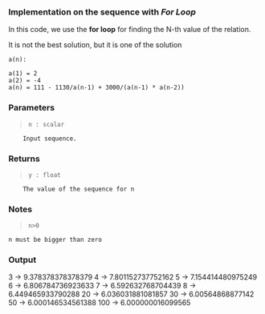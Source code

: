 ### Implementation on the sequence with *For Loop*

In this code, we use the **for loop** for finding the N-th value of the relation.


It is not the best solution, but it is one of the solution



`a(n):` 
```
a(1) = 2 
a(2) = -4 
a(n) = 111 - 1130/a(n-1) + 3000/(a(n-1) * a(n-2))
```




### Parameters    

>     n : scalar
        Input sequence.

### Returns
>     y : float
        The value of the sequence for n

###     Notes
>     n>0
    n must be bigger than zero


###     Output
   3 -> 9.378378378378379
   4 -> 7.801152737752162
   5 -> 7.154414480975249
   6 -> 6.806784736923633
   7 -> 6.592632768704439
   8 -> 6.449465933790288
  20 -> 6.036031881081857
  30 -> 6.00564868877142
  50 -> 6.000146534561388
 100 -> 6.000000016099565